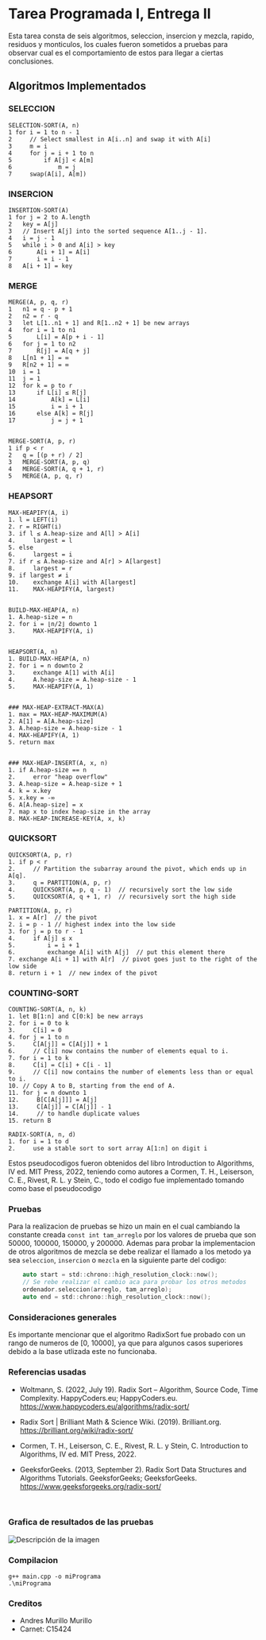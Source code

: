 # Tarea Programada I, Entrega II

Esta tarea consta de seis algoritmos, seleccion, insercion y mezcla, rapido, residuos y monticulos, los cuales fueron sometidos a pruebas para observar cual es el comportamiento de estos para llegar a ciertas conclusiones.

## Algoritmos Implementados
### SELECCION
```
SELECTION-SORT(A, n)
1 for i = 1 to n - 1
2     // Select smallest in A[i..n] and swap it with A[i]
3     m = i
4     for j = i + 1 to n
5         if A[j] < A[m]
6             m = j
7     swap(A[i], A[m])
```

### INSERCION 
```
INSERTION-SORT(A)
1 for j = 2 to A.length
2   key = A[j]
3   // Insert A[j] into the sorted sequence A[1..j - 1].
4   i = j - 1
5   while i > 0 and A[i] > key
6       A[i + 1] = A[i]
7       i = i - 1
8   A[i + 1] = key
```

### MERGE
```
MERGE(A, p, q, r)
1   n1 = q - p + 1
2   n2 = r - q
3   let L[1..n1 + 1] and R[1..n2 + 1] be new arrays
4   for i = 1 to n1
5       L[i] = A[p + i - 1]
6   for j = 1 to n2
7       R[j] = A[q + j]
8   L[n1 + 1] = ∞
9   R[n2 + 1] = ∞
10  i = 1
11  j = 1
12  for k = p to r
13      if L[i] ≤ R[j]
14          A[k] = L[i]
15          i = i + 1
16      else A[k] = R[j]
17          j = j + 1


MERGE-SORT(A, p, r)
1 if p < r
2   q = [(p + r) / 2]
3   MERGE-SORT(A, p, q)
4   MERGE-SORT(A, q + 1, r)
5   MERGE(A, p, q, r)

```

### HEAPSORT
``` 
MAX-HEAPIFY(A, i)
1. l = LEFT(i)
2. r = RIGHT(i)
3. if l ≤ A.heap-size and A[l] > A[i]
4.     largest = l
5. else
6.     largest = i
7. if r ≤ A.heap-size and A[r] > A[largest]
8.     largest = r
9. if largest ≠ i
10.    exchange A[i] with A[largest]
11.    MAX-HEAPIFY(A, largest)


BUILD-MAX-HEAP(A, n)
1. A.heap-size = n
2. for i = ⌊n/2⌋ downto 1
3.     MAX-HEAPIFY(A, i)


HEAPSORT(A, n)
1. BUILD-MAX-HEAP(A, n)
2. for i = n downto 2
3.     exchange A[1] with A[i]
4.     A.heap-size = A.heap-size - 1
5.     MAX-HEAPIFY(A, 1)


### MAX-HEAP-EXTRACT-MAX(A)
1. max = MAX-HEAP-MAXIMUM(A)
2. A[1] = A[A.heap-size]
3. A.heap-size = A.heap-size - 1
4. MAX-HEAPIFY(A, 1)
5. return max


### MAX-HEAP-INSERT(A, x, n)
1. if A.heap-size == n
2.     error "heap overflow"
3. A.heap-size = A.heap-size + 1
4. k = x.key
5. x.key = -∞
6. A[A.heap-size] = x
7. map x to index heap-size in the array
8. MAX-HEAP-INCREASE-KEY(A, x, k)
```
### QUICKSORT
```
QUICKSORT(A, p, r)
1. if p < r
2.     // Partition the subarray around the pivot, which ends up in A[q].
3.     q = PARTITION(A, p, r)
4.     QUICKSORT(A, p, q - 1)  // recursively sort the low side
5.     QUICKSORT(A, q + 1, r)  // recursively sort the high side

PARTITION(A, p, r)
1. x = A[r]  // the pivot
2. i = p - 1 // highest index into the low side
3. for j = p to r - 1
4.     if A[j] ≤ x
5.         i = i + 1
6.         exchange A[i] with A[j]  // put this element there
7. exchange A[i + 1] with A[r]  // pivot goes just to the right of the low side
8. return i + 1  // new index of the pivot
```

### COUNTING-SORT
```
COUNTING-SORT(A, n, k)
1. let B[1:n] and C[0:k] be new arrays
2. for i = 0 to k
3.     C[i] = 0
4. for j = 1 to n
5.     C[A[j]] = C[A[j]] + 1
6.     // C[i] now contains the number of elements equal to i.
7. for i = 1 to k
8.     C[i] = C[i] + C[i - 1]
9.     // C[i] now contains the number of elements less than or equal to i.
10. // Copy A to B, starting from the end of A.
11. for j = n downto 1
12.     B[C[A[j]]] = A[j]
13.     C[A[j]] = C[A[j]] - 1
14.     // to handle duplicate values
15. return B

RADIX-SORT(A, n, d)
1. for i = 1 to d
2.     use a stable sort to sort array A[1:n] on digit i

```
Estos pseudocodigos fueron obtenidos del libro Introduction to Algorithms, IV ed. MIT Press, 2022, teniendo como autores a Cormen, T. H., Leiserson, C. E., Rivest, R. L. y Stein, C., todo el codigo fue implementado tomando como base el pseudocodigo 

### Pruebas

Para la realizacion de pruebas se hizo un main en el cual cambiando la constante creada ```const int tam_arreglo``` por los valores de prueba que son 50000, 100000, 150000, y 200000. Ademas para probar la implementacion de otros algoritmos de mezcla se debe realizar el llamado a los metodo ya sea `seleccion`, `insercion` o `mezcla` en la siguiente parte del codigo:
```c
    auto start = std::chrono::high_resolution_clock::now();
    // Se rebe realizar el cambio aca para probar los otros metodos
    ordenador.seleccion(arreglo, tam_arreglo);
    auto end = std::chrono::high_resolution_clock::now();
````
### Consideraciones generales
Es importante mencionar que el algoritmo RadixSort fue probado con un rango de numeros de [0, 10000], ya que para algunos casos superiores debido a la base utlizada este no funcionaba. 

### Referencias usadas

- Woltmann, S. (2022, July 19). Radix Sort – Algorithm, Source Code, Time Complexity. HappyCoders.eu; HappyCoders.eu. https://www.happycoders.eu/algorithms/radix-sort/

- ‌Radix Sort | Brilliant Math & Science Wiki. (2019). Brilliant.org. https://brilliant.org/wiki/radix-sort/

- Cormen, T. H., Leiserson, C. E., Rivest, R. L. y Stein, C. Introduction to Algorithms, IV ed. MIT Press, 2022.

- GeeksforGeeks. (2013, September 2). Radix Sort Data Structures and Algorithms Tutorials. GeeksforGeeks; GeeksforGeeks. https://www.geeksforgeeks.org/radix-sort/

‌
### Grafica de resultados de las pruebas
![Descripción de la imagen](Grafico/Grafico.svg)

### Compilacion
```
g++ main.cpp -o miPrograma
.\miPrograma
```
### Creditos 
- Andres Murillo Murillo 
- Carnet: C15424
